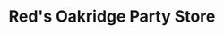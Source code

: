 ---
title: "Red's Oakridge Party Store"
url: /farwell/reds-oakridge-party-store/
shop: convenience
---